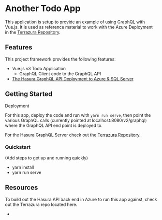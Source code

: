 # Another Todo App

This application is setup to provide an example of using GraphQL with Vue.js. It is used as reference material to work with the Azure Deployment in the [Terrazura Repository](https://github.com/Adron/terrazura).

## Features

This project framework provides the following features:

* Vue.js v3 Todo Application
  * GraphQL Client code to the GraphQL API
* [The Hasura GraphQL API Deployment to Azure & SQL Server](https://github.com/Adron/terrazura)

## Getting Started

Deployment

For this app, deploy the code and run with `yarn run serve`, then point the various GraphQL calls (currently pointed at localhost:8080/v2/graphql) where the GraphQL API end point is deployed to.

For the Hasura GraphQL Server check out the [Terrazura Repository](https://github.com/Adron/terrazura).

### Quickstart
(Add steps to get up and running quickly)

- yarn install
- yarn run serve

## Resources

To build out the Hasura API back end in Azure to run this app against, check out the Terrazura repo located here.

- 